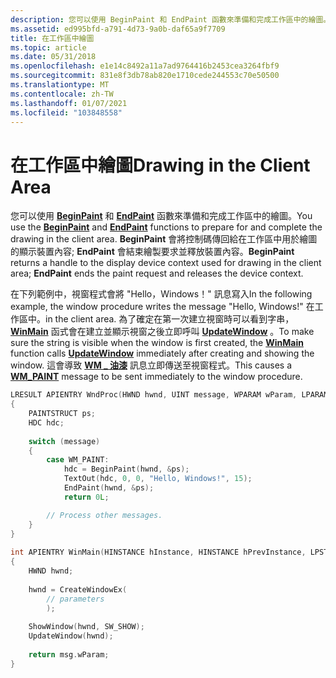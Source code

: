 ```yaml
---
description: 您可以使用 BeginPaint 和 EndPaint 函數來準備和完成工作區中的繪圖。
ms.assetid: ed995bfd-a791-4d73-9a0b-daf65a9f7709
title: 在工作區中繪圖
ms.topic: article
ms.date: 05/31/2018
ms.openlocfilehash: e1e14c8492a11a7ad9764416b2453cea3264fbf9
ms.sourcegitcommit: 831e8f3db78ab820e1710cede244553c70e50500
ms.translationtype: MT
ms.contentlocale: zh-TW
ms.lasthandoff: 01/07/2021
ms.locfileid: "103848558"
---
```

# <a name="drawing-in-the-client-area"></a><span data-ttu-id="30595-103">在工作區中繪圖</span><span class="sxs-lookup"><span data-stu-id="30595-103">Drawing in the Client Area</span></span>

<span data-ttu-id="30595-104">您可以使用 [**BeginPaint**](/windows/desktop/api/Winuser/nf-winuser-beginpaint) 和 [**EndPaint**](/windows/desktop/api/Winuser/nf-winuser-endpaint) 函數來準備和完成工作區中的繪圖。</span><span class="sxs-lookup"><span data-stu-id="30595-104">You use the [**BeginPaint**](/windows/desktop/api/Winuser/nf-winuser-beginpaint) and [**EndPaint**](/windows/desktop/api/Winuser/nf-winuser-endpaint) functions to prepare for and complete the drawing in the client area.</span></span> <span data-ttu-id="30595-105">**BeginPaint** 會將控制碼傳回給在工作區中用於繪圖的顯示裝置內容; **EndPaint** 會結束繪製要求並釋放裝置內容。</span><span class="sxs-lookup"><span data-stu-id="30595-105">**BeginPaint** returns a handle to the display device context used for drawing in the client area; **EndPaint** ends the paint request and releases the device context.</span></span>

<span data-ttu-id="30595-106">在下列範例中，視窗程式會將 "Hello，Windows！" 訊息寫入</span><span class="sxs-lookup"><span data-stu-id="30595-106">In the following example, the window procedure writes the message "Hello, Windows!"</span></span> <span data-ttu-id="30595-107">在工作區中。</span><span class="sxs-lookup"><span data-stu-id="30595-107">in the client area.</span></span> <span data-ttu-id="30595-108">為了確定在第一次建立視窗時可以看到字串， [**WinMain**](/windows/win32/api/winbase/nf-winbase-winmain) 函式會在建立並顯示視窗之後立即呼叫 [**UpdateWindow**](/windows/desktop/api/Winuser/nf-winuser-updatewindow) 。</span><span class="sxs-lookup"><span data-stu-id="30595-108">To make sure the string is visible when the window is first created, the [**WinMain**](/windows/win32/api/winbase/nf-winbase-winmain) function calls [**UpdateWindow**](/windows/desktop/api/Winuser/nf-winuser-updatewindow) immediately after creating and showing the window.</span></span> <span data-ttu-id="30595-109">這會導致 [**WM \_ 油漆**](wm-paint.md) 訊息立即傳送至視窗程式。</span><span class="sxs-lookup"><span data-stu-id="30595-109">This causes a [**WM\_PAINT**](wm-paint.md) message to be sent immediately to the window procedure.</span></span>


```C++
LRESULT APIENTRY WndProc(HWND hwnd, UINT message, WPARAM wParam, LPARAM lParam) 
{ 
    PAINTSTRUCT ps; 
    HDC hdc; 
 
    switch (message) 
    { 
        case WM_PAINT: 
            hdc = BeginPaint(hwnd, &ps); 
            TextOut(hdc, 0, 0, "Hello, Windows!", 15); 
            EndPaint(hwnd, &ps); 
            return 0L; 

        // Process other messages.   
    } 
} 
 
int APIENTRY WinMain(HINSTANCE hInstance, HINSTANCE hPrevInstance, LPSTR lpCmdLine, int nCmdShow) 
{ 
    HWND hwnd; 
 
    hwnd = CreateWindowEx( 
        // parameters  
        ); 
 
    ShowWindow(hwnd, SW_SHOW); 
    UpdateWindow(hwnd); 
 
    return msg.wParam; 
} 
```



 

 
